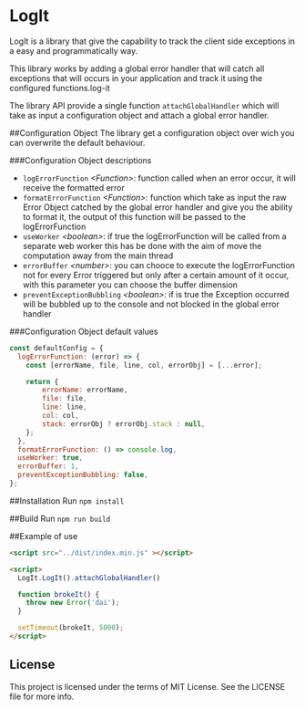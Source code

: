 # LogIt
LogIt is a library that give the capability to track the client side exceptions in a easy and programmatically way.

This library works by adding a global error handler that will catch all exceptions that will occurs in your application and track it using the configured functions.log-it

The library API provide a single function ```attachGlobalHandler``` which will take as input a configuration object and attach a global error handler.

##Configuration Object
The library get a configuration object over wich you can overwrite the default behaviour.

###Configuration Object descriptions
* ```logErrorFunction``` _\<Function\>_: function called when an error occur, it will receive the formatted error
* ```formatErrorFunction``` _\<Function\>_: function which take as input the raw Error Object catched by the global error handler and give you the ability to format it, the output of this function will be passed to the logErrorFunction
* ```useWorker``` _\<boolean\>_: if true the logErrorFunction will be called from a separate web worker this has be done with the aim of move the computation away from the main thread
* ```errorBuffer``` _\<number\>_: you can chooce to execute the logErrorFunction not for every Error triggered but only after a certain amount of it occur, with this parameter you can choose the buffer dimension
* ```preventExceptionBubbling``` _\<boolean\>_: if is true the Exception occurred will be bubbled up to the console and not blocked in the global error handler

###Configuration Object default values
```javascript
const defaultConfig = {
  logErrorFunction: (error) => {
    const [errorName, file, line, col, errorObj] = [...error];

    return {
        errorName: errorName,
        file: file,
        line: line,
        col: col,
        stack: errorObj ? errorObj.stack : null,
    };
  },
  formatErrorFunction: () => console.log,
  useWorker: true,
  errorBuffer: 1,
  preventExceptionBubbling: false,
};
```

##Installation 
Run  ```npm install```

##Build
Run  ```npm run build```

##Example of use

```html
<script src="../dist/index.min.js" ></script>

<script>
  LogIt.LogIt().attachGlobalHandler()

  function brokeIt() {
    throw new Error('dai');
  }

  setTimeout(brokeIt, 5000);
</script>
```

## License
This project is licensed under the terms of MIT License. See the LICENSE file for more info.

